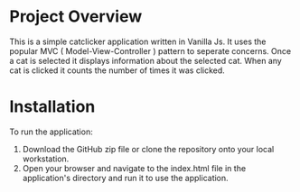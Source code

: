 # Project Overview

This is a simple catclicker application written in Vanilla Js. It uses the popular MVC ( Model-View-Controller ) pattern to seperate concerns. Once a cat is selected it displays information about the selected cat. When any cat is clicked it counts the number of times it was clicked.

# Installation
To run the application:
1. Download the GitHub zip file or clone the repository onto your local workstation.
2. Open your browser and navigate to the index.html file in the application's directory and run it to use the application.

